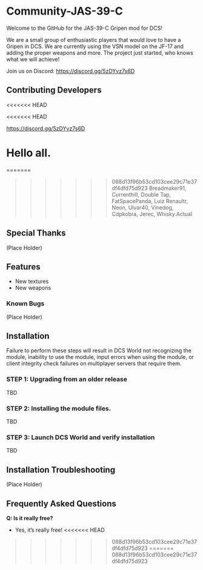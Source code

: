 # Community-JAS-39-C
Welcome to the GitHub for the JAS-39-C Gripen mod for DCS!

We are a small group of enthusiastic players that would love to have a Gripen in DCS.
We are currently using the VSN model on the JF-17 and adding the proper weapons and more.
The project just started, who knows what we will achieve!

Join us on Discord: https://discord.gg/5zDYvz7s6D

## Contributing Developers
<<<<<<< HEAD

<<<<<<< HEAD

 https://discord.gg/5zDYvz7s6D
 
 Hello all.
=======
=======

>>>>>>> 088d13f96b53cd103cee29c71e37df4dfd75d923
Breadmaker91, Currenthill, Double Tap, FatSpacePanda, Luiz Renaultr, Neon, Ulvar40, Vinedog, Cdpkobra, Jerec, Whisky.Actual

## Special Thanks

(Place Holder)

## Features

- New textures
- New weapons

### Known Bugs

(Place Holder)

## Installation

Failure to perform these steps will result in DCS World not recognizing the module, inability to use the module, input errors when using the module, or client integrity check failures on multiplayer servers that require them.

### STEP 1: Upgrading from an older release

TBD

### STEP 2: Installing the module files.

TBD

### STEP 3: Launch DCS World and verify installation

TBD

## Installation Troubleshooting

(Place Holder)

## Frequently Asked Questions

**Q: Is it really free?**

- Yes, it’s really free!
<<<<<<< HEAD
>>>>>>> 088d13f96b53cd103cee29c71e37df4dfd75d923
=======
>>>>>>> 088d13f96b53cd103cee29c71e37df4dfd75d923
